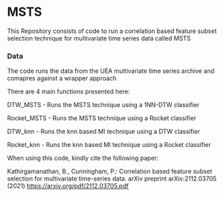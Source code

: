 # MSTS
This Repository consists of code to run a correlation based feature subset selection technique for multivariate time series data called MSTS

### Data
The code runs the data from the UEA multivariate time series archive and comapres against a wrapper approach

There are 4 main functions presented here:

DTW_MSTS - Runs the MSTS technique using a 1NN-DTW classifier 

Rocket_MSTS - Runs the MSTS technique using a Rocket classifier 

DTW_knn - Runs the knn based MI technique using a DTW classifier 

Rocket_knn - Runs the knn based MI technique using a Rocket classifier

When using this code, kindly cite the following paper:

Kathirgamanathan, B., Cunningham, P.: Correlation based feature subset selection for multivariate time-series data. arXiv preprint arXiv:2112.03705 (2021) https://arxiv.org/pdf/2112.03705.pdf
